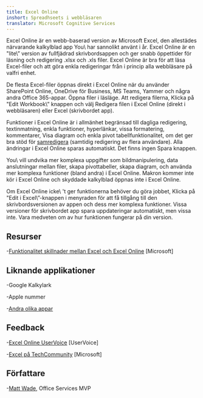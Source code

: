 ```yaml
---
title: Excel Online
inshort: Spreadhseets i webbläsaren
translator: Microsoft Cognitive Services
---
```


Excel Online är en webb-baserad version av Microsoft Excel, den
allestädes närvarande kalkylblad app You\\ har sannolikt använt i år. Excel
Online är en \"lite\” version av fullfjädrad skrivbordsappen och
ger snabb öppettider för läsning och redigering .xlsx och .xls
filer. Excel Online är bra för att läsa Excel-filer och att göra enkla
redigeringar från i princip alla webbläsare på valfri enhet.

De flesta Excel-filer öppnas direkt i Excel Online när du använder
SharePoint Online, OneDrive för Business, MS Teams, Yammer och några
andra Office 365-appar. Öppna filer i läsläge. Att redigera filerna,
Klicka på \"Edit Workbook\” knappen och välj Redigera filen i
Excel Online (direkt i webbläsaren) eller Excel (skrivbordet app).

Funktioner i Excel Online är i allmänhet begränsad till dagliga
redigering, textinmatning, enkla funktioner, hyperlänkar, vissa formatering,
kommentarer, Visa diagram och enkla pivot tabellfunktionalitet,
om det ger bra stöd för
[samredigera](http://icsh.pt/CoAuthoring) (samtidig redigering av
flera användare). Alla ändringar i Excel Online sparas
automatiskt. Det finns ingen Spara knappen.

You\\ vill undvika mer komplexa uppgifter som bildmanipulering, data
anslutningar mellan filer, skapa pivottabeller, skapa diagram, och
använda mer komplexa funktioner (bland andra) i Excel Online. Makron kommer
inte kör i Excel Online och skyddade kalkylblad öppnas inte i
Excel Online.

Om Excel Online icke\ 't ger funktionerna behöver du göra jobbet,
Klicka på \"Edit i Excel\”-knappen i menyraden för att få tillgång till den
skrivbordsversionen av appen och dess mer komplexa funktioner. Vissa versioner
för skrivbordet app spara uppdateringar automatiskt, men vissa inte. Vara medveten om
av hur funktionen fungerar på din version.

Resurser
---------

-[Funktionalitet skillnader mellan Excel och Excel
    Online](https://support.office.com/en-us/article/Differences-between-using-a-workbook-in-the-browser-and-in-Excel-F0DC28ED-B85D-4E1D-BE6D-5878005DB3B6)
    \[Microsoft\]

Liknande applikationer
--------------------

-Google Kalkylark

-Apple nummer

-[Andra olika
    appar](https://en.wikipedia.org/wiki/List_of_spreadsheet_software#Online_spreadsheets)

Feedback
---------

-[Excel Online UserVoice](https://excel.uservoice.com/forums/274580-excel-online)
    \[UserVoice\]

-[Excel på TechCommunity](https://techcommunity.microsoft.com/t5/Word/ct-p/Word)
    \[Microsoft\]

Författare
---------

-[Matt Wade](https://www.linkedin.com/in/thatmattwade/), Office Services MVP


